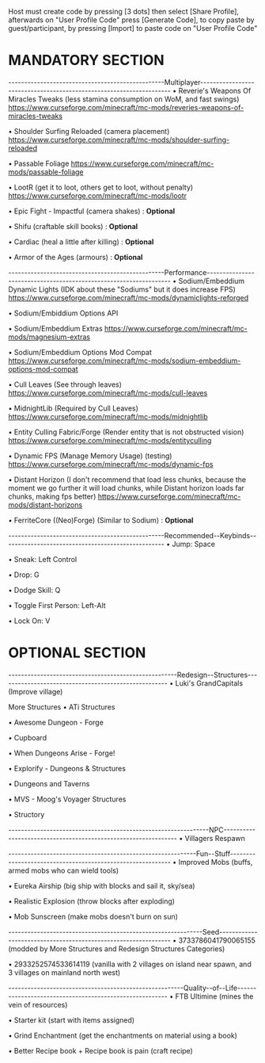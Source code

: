 Host must create code by pressing [3 dots] then select [Share Profile], afterwards on "User Profile Code" press [Generate Code], to copy paste by guest/participant, by pressing [Import] to paste code on "User Profile Code"

# MANDATORY SECTION
-------------------------------------------------Multiplayer--------------------------------------------------------------------
• Reverie's Weapons Of Miracles Tweaks (less stamina consumption on WoM, and fast swings)
https://www.curseforge.com/minecraft/mc-mods/reveries-weapons-of-miracles-tweaks

• Shoulder Surfing Reloaded (camera placement)
https://www.curseforge.com/minecraft/mc-mods/shoulder-surfing-reloaded

• Passable Foliage
https://www.curseforge.com/minecraft/mc-mods/passable-foliage

• LootR (get it to loot, others get to loot, without penalty)
https://www.curseforge.com/minecraft/mc-mods/lootr

• Epic Fight - Impactful (camera shakes) : **Optional**

• Shifu (craftable skill books) : **Optional**

• Cardiac (heal a little after killing) : **Optional**

• Armor of the Ages (armours) : **Optional**

-------------------------------------------------Performance------------------------------------------------------------------
• Sodium/Embeddium Dynamic Lights (IDK about these "Sodiums" but it does increase FPS)
https://www.curseforge.com/minecraft/mc-mods/dynamiclights-reforged

• Sodium/Embiddium Options API

• Sodium/Embeddium Extras
https://www.curseforge.com/minecraft/mc-mods/magnesium-extras

• Sodium/Embeddium Options Mod Compat
https://www.curseforge.com/minecraft/mc-mods/sodium-embeddium-options-mod-compat

• Cull Leaves (See through leaves)
https://www.curseforge.com/minecraft/mc-mods/cull-leaves

• MidnightLib (Required by Cull Leaves)
https://www.curseforge.com/minecraft/mc-mods/midnightlib

• Entity Culling Fabric/Forge (Render entity that is not obstructed vision)
https://www.curseforge.com/minecraft/mc-mods/entityculling

• Dynamic FPS (Manage Memory Usage) (testing)
https://www.curseforge.com/minecraft/mc-mods/dynamic-fps

• Distant Horizon (I don't recommend that load less chunks, because the moment we go further it will load chunks, while Distant horizon loads far chunks, making fps better)
https://www.curseforge.com/minecraft/mc-mods/distant-horizons

• FerriteCore ((Neo)Forge) (Similar to Sodium) : **Optional**

-------------------------------------------------Recommended--Keybinds---------------------------------------------------
• Jump: Space

• Sneak: Left Control

• Drop: G

• Dodge Skill: Q

• Toggle First Person: Left-Alt

• Lock On: V

# OPTIONAL SECTION

-----------------------------------------------------Redesign--Structures-----------------------------------------------------
• Luki's GrandCapitals (Improve village)

More Structures
• ATi Structures

• Awesome Dungeon - Forge

• Cupboard

• When Dungeons Arise - Forge!

• Explorify - Dungeons & Structures

• Dungeons and Taverns

• MVS - Moog's Voyager Structures

• Structory

---------------------------------------------------------------NPC---------------------------------------------------------------
• Villagers Respawn

-----------------------------------------------------------Fun--Stuff-----------------------------------------------------------
• Improved Mobs (buffs, armed mobs who can wield tools)

• Eureka Airship (big ship with blocks and sail it, sky/sea)

• Realistic Explosion (throw blocks after exploding)

• Mob Sunscreen (make mobs doesn't burn on sun)

-------------------------------------------------------------Seed---------------------------------------------------------------
• 3733786041790065155 (modded by More Structures and Redesign Structures Categories)

• 2933252574533614119 (vanilla with 2 villages on island near spawn, and 3 villages on mainland north west)

-------------------------------------------------------Quality--of--Life--------------------------------------------------------
• FTB Ultimine (mines the vein of resources)

• Starter kit (start with items assigned)

• Grind Enchantment (get the enchantments on material using a book)

• Better Recipe book + Recipe book is pain (craft recipe)
